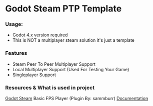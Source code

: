 # Godot Steam PTP Template

### Usage:
* Godot 4.x version required
* This is NOT a multiplayer steam solution it's just a template

### Features
* Steam Peer To Peer Multiplayer Support
* Local Multiplayer Support (Used For Testing Your Game)
* Singleplayer Support

### Resources & What is used in project
[Godot Steam](https://godotsteam.com)
Basic FPS Player (Plugin By: sammburr)
[Documentation](https://finndersblog.netlify.app/)

